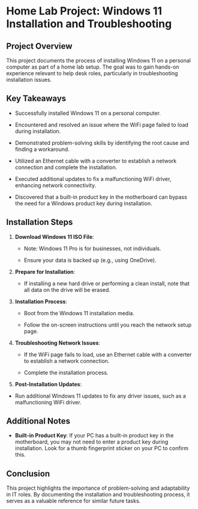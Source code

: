 # Home Lab Project: Windows 11 Installation and Troubleshooting 

## Project Overview 

This project documents the process of installing Windows 11 on a personal computer as part of a home lab setup. The goal was to gain hands-on experience relevant to help desk roles, particularly in troubleshooting installation issues.


## Key Takeaways
- Successfully installed Windows 11 on a personal computer.

- Encountered and resolved an issue where the WiFi page failed to load during installation. 

- Demonstrated problem-solving skills by identifying the root cause and finding a workaround. 

- Utilized an Ethernet cable with a converter to establish a network connection and complete the installation. 

- Executed additional updates to fix a malfunctioning WiFi driver, enhancing network connectivity. 

- Discovered that a built-in product key in the motherboard can bypass the need for a Windows product key during installation. 

## Installation Steps

1. **Download Windows 11 ISO File**: 
	- Note: Windows 11 Pro is for businesses, not individuals. 

	- Ensure your data is backed up (e.g., using OneDrive).

2. **Prepare for Installation**: 
	- If installing a new hard drive or performing a clean install, note that all data on the drive will be erased. 

3. **Installation Process**: 
	- Boot from the Windows 11 installation media. 

	- Follow the on-screen instructions until you reach the network setup page. 

4. **Troubleshooting Network Issues**: 
	- If the WiFi page fails to load, use an Ethernet cable with a converter to establish a network connection. 

	- Complete the installation process. 

5. **Post-Installation Updates**: 
- Run additional Windows 11 updates to fix any driver issues, such as a malfunctioning WiFi driver.

## Additional Notes 
- **Built-in Product Key**: If your PC has a built-in product key in the motherboard, you may not need to enter a product key during installation. Look for a thumb fingerprint sticker on your PC to confirm this. 

## Conclusion 
This project highlights the importance of problem-solving and adaptability in IT roles. By documenting the installation and troubleshooting process, it serves as a valuable reference for similar future tasks.



















































































